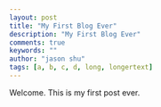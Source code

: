 ```yaml
---
layout: post
title: "My First Blog Ever"
description: "My First Blog Ever"
comments: true
keywords: ""
author: "jason shu"
tags: [a, b, c, d, long, longertext]
---
```


Welcome. This is my first post ever.